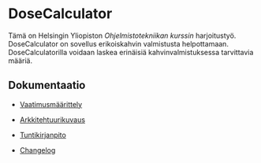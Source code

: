 # DoseCalculator

Tämä on Helsingin Yliopiston _Ohjelmistotekniikan kurssin_ harjoitustyö. DoseCalculator on sovellus erikoiskahvin valmistusta helpottamaan. DoseCalculatorilla voidaan laskea erinäisiä kahvinvalmistuksessa tarvittavia määriä.

## Dokumentaatio

- [Vaatimusmäärittely](docs/vaatimusmaarittely.md)

- [Arkkitehtuurikuvaus](docs/arkkitehtuuri.md)

- [Tuntikirjanpito](docs/tuntikirjanpito.md)

- [Changelog](docs/CHANGES.md)
